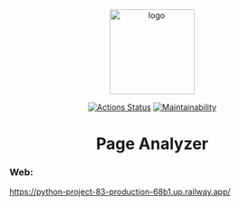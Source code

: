 <div align="center">

<img src="https://sun9-46.userapi.com/impg/exK1Y6d4v8WOvW24WX9JqqjseC9JuVcPfF8y7Q/6ZLsN-UTPBg.jpg?size=512x512&quality=96&sign=b0b04f76053f9d6befa50f9643ea7f24&type=album" alt="logo" width="150" height="auto" />

[![Actions Status](https://github.com/amahmetov1998/python-project-83/workflows/hexlet-check/badge.svg)](https://github.com/amahmetov1998/python-project-83/actions)
[![Maintainability](https://api.codeclimate.com/v1/badges/8e3581385c30fa25fc6e/maintainability)](https://codeclimate.com/github/amahmetov1998/python-project-83/maintainability)

<h1>Page Analyzer</h1>


</div>

### Web:
https://python-project-83-production-68b1.up.railway.app/